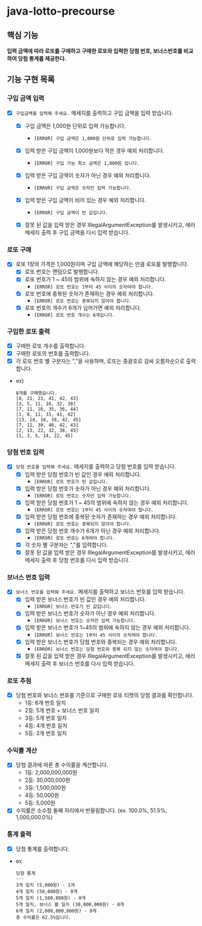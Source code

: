 # java-lotto-precourse

## 핵심 기능

**입력 금액에 따라 로또를 구매하고 구매한 로또와 입력한 당첨 번호, 보너스번호를 비교하여 당첨 통계를 제공한다.**

## 기능 구현 목록

### 구입 금액 입력

- [x] ``구입금액을 입력해 주세요.`` 메세지를 출력하고 구입 금액을 입력 받습니다.
    - [x] 구입 금액은 1,000원 단위로 입력 가능합니다.
      - ``[ERROR] 구입 금액은 1,000원 단위로 입력 가능합니다.``
    - [x] 입력 받은 구입 금액이 1,000원보다 작은 경우 예외 처리합니다.
      - ``[ERROR] 구입 가능 최소 금액은 1,000원 입니다.``
    - [x] 입력 받은 구입 금액이 숫자가 아닌 경우 예외 처리합니다.
      - ``[ERROR] 구입 금액은 숫자만 입력 가능합니다.``
    - [x] 입력 받은 구입 금액이 비어 있는 경우 예외 처리합니다.
      - ``[ERROR] 구입 금액이 빈 값입니다.``
    - [x] 잘못 된 값을 입력 받은 경우 IllegalArgumentException를 발생시키고, 에러 메세지 출력 후 구입 금액을 다시 입력 받습니다.


### 로또 구매

- [x] 로또 1장의 가격은 1,000원이며 구입 금액에 해당하는 만큼 로또를 발행합니다.
    - [x] 로또 번호는 랜덤으로 발행합니다.
    - [x] 로또 번호가 1 ~ 45의 범위에 속하지 않는 경우 예외 처리합니다.
      - ``[ERROR] 로또 번호는 1부터 45 사이의 숫자여야 합니다.``
    - [x] 로또 번호에 중복된 숫자가 존재하는 경우 예외 처리합니다.
      - ``[ERROR] 로또 번호는 중복되지 않아야 합니다.``
    - [x] 로또 번호의 개수가 6개가 넘어가면 예외 처리합니다.
      - ``[ERROR] 로또 번호 개수는 6개입니다.``

### 구입한 로또 출력

- [x] 구매한 로또 개수를 출력합니다.
- [x] 구매한 로또의 번호를 출력합니다.
- [x] 각 로또 번호 별 구분자는 ","을 사용하며, 로또는 중괄호로 감싸 오름차순으로 출력합니다.
- ex)
    ```text
    8개를 구매했습니다. 
    [8, 21, 23, 41, 42, 43] 
    [3, 5, 11, 16, 32, 38]
    [7, 11, 16, 35, 36, 44]
    [1, 8, 11, 31, 41, 42]
    [13, 14, 16, 38, 42, 45]
    [7, 11, 30, 40, 42, 43]
    [2, 13, 22, 32, 38, 45]
    [1, 3, 5, 14, 22, 45]
    ```

### 당첨 번호 입력

- [x] ``당첨 번호를 입력해 주세요.`` 메세지를 출력하고 당첨 번호를 입력 받습니다.
    - [x] 입력 받은 당첨 번호가 빈 값인 경우 예외 처리합니다.
      - ``[ERROR] 로또 번호가 빈 값입니다.``
    - [x] 입력 받은 당첨 번호가 숫자가 아닌 경우 예외 처리합니다.
      - ``[ERROR] 로또 번호는 숫자만 입력 가능합니다.``
    - [x] 입력 받은 당첨 번호가 1 ~ 45의 범위에 속하지 않는 경우 예외 처리합니다.
      - ``[ERROR] 로또 번호는 1부터 45 사이의 숫자여야 합니다.`` 
    - [x] 입력 받은 당첨 번호에 중복된 숫자가 존재하는 경우 예외 처리합니다.
      - ``[ERROR] 로또 번호는 중복되지 않아야 합니다.`` 
    - [x] 입력 받은 당첨 번호 개수가 6개가 아닌 경우 예외 처리합니다.
      - ``[ERROR] 로또 번호는 6개여야 합니다.``
    - [x] 각 숫자 별 구분자는 ","를 입력합니다.
    - [x] 잘못 된 값을 입력 받은 경우 IllegalArgumentException를 발생시키고, 에러 메세지 출력 후 당첨 번호를 다시 입력 받습니다.

### 보너스 번호 입력

- [x] ``보너스 번호를 입력해 주세요.`` 메세지를 출력하고 보너스 번호를 입력 받습니다.
    - [x] 입력 받은 보너스 번호가 빈 값인 경우 예외 처리합니다.
      - ``[ERROR] 보너스 번호가 빈 값입니다.``
    - [x] 입력 받은 보너스 번호가 숫자가 아닌 경우 예외 처리합니다.
      - ``[ERROR] 보너스 번호는 숫자만 입력 가능합니다.``
    - [x] 입력 받은 보너스 번호가 1~45의 범위에 속하지 않는 경우 예외 처리합니다.
      - ``[ERROR] 보너스 번호는 1부터 45 사이의 숫자여야 합니다.``
    - [x] 입력 받은 보너스 번호가 당첨 번호와 중복되는 경우 예외 처리합니다.
      - ``[ERROR] 보너스 번호는 당첨 번호와 중복 되지 않는 숫자여야 합니다.``
    - [x] 잘못 된 값을 입력 받은 경우 IllegalArgumentException를 발생시키고, 에러 메세지 출력 후 보너스 번호를 다시 입력 받습니다.

### 로또 추첨

- [x] 당첨 번호와 보너스 번호를 기준으로 구매한 로또 티켓의 당첨 결과를 확인합니다.
    - 1등: 6개 번호 일치
    - 2등: 5개 번호 + 보너스 번호 일치
    - 3등: 5개 번호 일치
    - 4등: 4개 번호 일치
    - 5등: 3개 번호 일치

### 수익률 계산

- [x] 당첨 결과에 따른 총 수익률을 계산합니다.
    - 1등: 2,000,000,000원
    - 2등: 30,000,000원
    - 3등: 1,500,000원
    - 4등: 50,000원
    - 5등: 5,000원
- [x] 수익률은 소수점 둘째 자리에서 반올림합니다. (ex. 100.0%, 51.5%, 1,000,000.0%)

### 통계 출력

- [x] 당첨 통계를 출력합니다.
- ex
    ```text
    당첨 통계
    ---
    3개 일치 (5,000원) - 1개
    4개 일치 (50,000원) - 0개
    5개 일치 (1,500,000원) - 0개
    5개 일치, 보너스 볼 일치 (30,000,000원) - 0개
    6개 일치 (2,000,000,000원) - 0개
    총 수익률은 62.5%입니다.
    ```